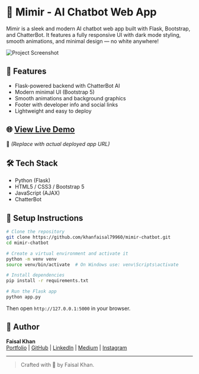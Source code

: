 
# 🤖 Mimir - AI Chatbot Web App

Mimir is a sleek and modern AI chatbot web app built with Flask, Bootstrap, and ChatterBot. It features a fully responsive UI with dark mode styling, smooth animations, and minimal design — no white anywhere!

![Project Screenshot](static/images/screenshot.png)

## 🚀 Features
- Flask-powered backend with ChatterBot AI
- Modern minimal UI (Bootstrap 5)
- Smooth animations and background graphics
- Footer with developer info and social links
- Lightweight and easy to deploy

## 🌐 [View Live Demo](https://khanfaisal.netlify.app)  
🔗 *(Replace with actual deployed app URL)*

## 🛠 Tech Stack
- Python (Flask)
- HTML5 / CSS3 / Bootstrap 5
- JavaScript (AJAX)
- ChatterBot

## 📁 Setup Instructions

```bash
# Clone the repository
git clone https://github.com/khanfaisal79960/mimir-chatbot.git
cd mimir-chatbot

# Create a virtual environment and activate it
python -m venv venv
source venv/bin/activate  # On Windows use: venv\Scripts\activate

# Install dependencies
pip install -r requirements.txt

# Run the Flask app
python app.py
```

Then open `http://127.0.0.1:5000` in your browser.

## 👤 Author

**Faisal Khan**  
[Portfolio](https://khanfaisal.netlify.app) | [GitHub](https://github.com/khanfaisal79960) | [LinkedIn](https://www.linkedin.com/in/khanfaisal79960) | [Medium](https://medium.com/@khanfaisal79960) | [Instagram](https://instagram.com/mr._perfect_1004)

---

> Crafted with 💙 by Faisal Khan.
